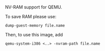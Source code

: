 NV-RAM support for QEMU. 

To save RAM please use:

    dump-guest-memory file.name

Then, to use this image, add 

    qemu-system-i386 <..> -nvram-path file.name
